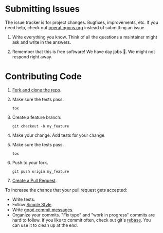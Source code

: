 # Submitting Issues

The issue tracker is for project changes. Bugfixes, improvements, etc. If you need help, check out
[operatingops.org](operatingops.org) instead of submitting an issue.

1. Write everything you know. Think of all the questions a maintainer might ask and write in the answers.

1. Remember that this is free software! We have day jobs 👷. We might not respond right away.

# Contributing Code

1. [Fork and clone the repo](https://help.github.com/articles/fork-a-repo/).

1. Make sure the tests pass.

   ```shell
   tox
   ```

1. Create a feature branch:

   ```shell
   git checkout -b my_feature
   ```

1. Make your change. Add tests for your change.

1. Make sure the tests pass.

   ```shell
   tox
   ```

1. Push to your fork.

   ```shell
   git push origin my_feature
   ```

1. [Create a Pull Request](https://help.github.com/articles/creating-a-pull-request/).

To increase the chance that your pull request gets accepted:

* Write tests.
* Follow [Simple Style](https://github.com/operatingops/simple_style/blob/v0.1.0/SIMPLE_STYLE.md).
* Write [good commit messages](http://tbaggery.com/2008/04/19/a-note-about-git-commit-messages.html).
* Organize your commits. "Fix typo" and "work in progress" commits are hard to follow. If you like to commit often,
  check out git's [rebase](https://help.github.com/articles/about-git-rebase/). You can use it to clean up at the end.
